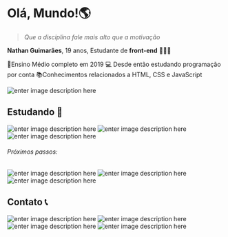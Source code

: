# Olá, Mundo!🌎
> *Que a disciplina fale mais alto que a motivação*

**Nathan Guimarães**, 19 anos,  Estudante de **front-end** 👨🏾‍💻

 📆Ensino Médio completo em 2019
 💻 Desde então estudando programação por conta
 📚Conhecimentos relacionados a HTML, CSS e JavaScript

![enter image description here](https://github-readme-stats.vercel.app/api?username=nathanhgo&count_private=true&show_icons=true&custom_title=Github%20Status&hide=prs&theme=dracula)

## Estudando 📖
![enter image description here](https://img.shields.io/badge/-JavaScript-yellow?style=for-the-badge&logo=javascript&logoColor=white)
![enter image description here](https://img.shields.io/badge/-HTML5-blue?style=for-the-badge&logo=HTML5&logoColor=white)
![enter image description here](https://img.shields.io/badge/-CSS3-orange?style=for-the-badge&logo=CSS3&logoColor=white)
###### Próximos passos:
![enter image description here](https://img.shields.io/badge/-React-lightblue?style=for-the-badge&logo=react&logoColor=white)
![enter image description here](https://img.shields.io/badge/-jQuery-blue?style=for-the-badge&logo=jquery&logoColor=white)
![enter image description here](https://img.shields.io/badge/-Node.JS-green?style=for-the-badge&logo=node.JS&logoColor=white)

## Contato 📞
![enter image description here](https://img.shields.io/badge/-@nathanhgo-pink?style=for-the-badge&logo=instagram)
![enter image description here](https://img.shields.io/badge/-Nathanguimarães-blue?style=for-the-badge&logo=linkedin)
![enter image description here](https://img.shields.io/badge/-nathanhguimaraes@gmail.com-pink?style=for-the-badge&logo=gmail)
![enter image description here](https://img.shields.io/badge/-outros_links-blue?style=for-the-badge&logo=linktree)
